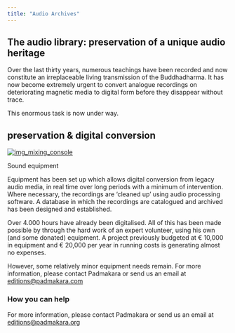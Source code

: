 ```yaml
---
title: "Audio Archives"
---
```


##  The audio library: preservation of a unique audio heritage 

Over the last thirty years, numerous teachings have been recorded and now constitute an irreplaceable living transmission of the Buddhadharma. It has now become extremely urgent to convert analogue recordings on deteriorating magnetic media to digital form before they disappear without trace. 

This enormous task is now under way. 

##  preservation & digital conversion 

[ ![img_mixing_console](/images/img_mixing_console-150x150.jpg) ](/images/img_mixing_console.jpg)

Sound equipment 

Equipment has been set up which allows digital conversion from legacy audio media, in real time over long periods with a minimum of intervention. Where necessary, the recordings are ‘cleaned up’ using audio processing software. A database in which the recordings are catalogued and archived has been designed and established. 

Over 4.000 hours have already been digitalised. All of this has been made possible by through the hard work of an expert volunteer, using his own (and some donated) equipment. A project previously budgeted at € 10,000 in equipment and € 20,000 per year in running costs is generating almost no expenses. 

However, some relatively minor equipment needs remain. For more information, please contact Padmakara or send us an email at editions@padmakara.com 

###  How you can help 

For more information, please contact Padmakara or send us an email at [ editions@padmakara.org ](mailto:editions@padmakara.org)
